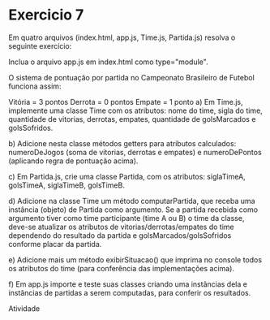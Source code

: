 # Exercicio 7

Em quatro arquivos (index.html, app.js, Time.js, Partida.js) resolva o seguinte exercício:

Inclua o arquivo app.js em index.html como type="module".

O sistema de pontuação por partida no Campeonato Brasileiro de Futebol funciona assim:

Vitória = 3 pontos
Derrota = 0 pontos
Empate = 1 ponto
a) Em Time.js, implemente uma classe Time com os atributos: nome do time, sigla do time, quantidade de vitorias, derrotas, empates,
quantidade de golsMarcados e golsSofridos.

b) Adicione nesta classe métodos getters para atributos calculados: numeroDeJogos (soma de vitorias, derrotas e empates) e numeroDePontos (aplicando regra de pontuação acima).

c) Em Partida.js, crie uma classe Partida, com os atributos: siglaTimeA, golsTimeA, siglaTimeB, golsTimeB.

d) Adicione na classe Time um método computarPartida, que receba uma instância (objeto) de Partida como argumento. Se a partida recebida como argumento tiver como time participante (time A ou B) o time da classe,
deve-se atualizar os atributos de vitorias/derrotas/empates do time dependendo do resultado da partida e golsMarcados/golsSofridos conforme placar da partida.

e) Adicione mais um método exibirSituacao() que imprima no console todos os atributos do time (para conferência das implementações acima).

f) Em app.js importe e teste suas classes criando uma instâncias dela e instâncias de partidas a serem computadas, para conferir os resultados.

Atividade
